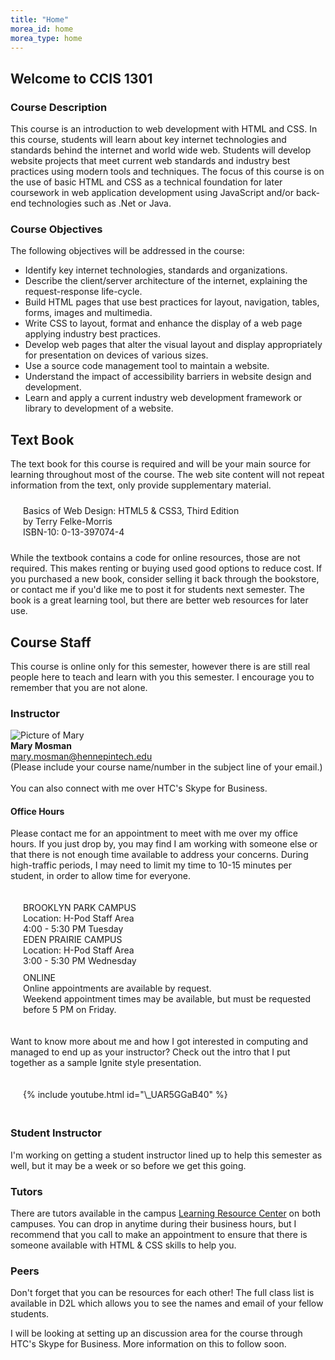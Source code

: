 ```yaml
---
title: "Home"
morea_id: home
morea_type: home
---
```


## Welcome to CCIS 1301

### Course Description
This course is an introduction to web development with HTML and CSS. In this course, students will learn about key internet technologies and standards behind the internet and world wide web. Students will develop website projects that meet current web standards and industry best practices using modern tools and techniques. The focus of this course is on the use of basic HTML and CSS as a technical foundation for later coursework in web application development using JavaScript and/or back-end technologies such as .Net or Java.

### Course Objectives
The following objectives will be addressed in the course:

- Identify key internet technologies, standards and organizations.
- Describe the client/server architecture of the internet, explaining the request-response life-cycle.
- Build HTML pages that use best practices for layout, navigation, tables, forms, images and multimedia.
- Write CSS to layout, format and enhance the display of a web page applying industry best practices.
- Develop web pages that alter the visual layout and display appropriately for presentation on devices of various sizes.
- Use a source code management tool to maintain a website.
- Understand the impact of accessibility barriers in website design and development.
- Learn and apply a current industry web development framework or library to development of a website.

## Text Book
The text book for this course is required and will be your main source for learning throughout most of the course.  The web site content will not repeat information from the text, only provide supplementary material.

<div style="padding:10px 20px">
Basics of Web Design: HTML5 & CSS3, Third Edition<br>
by Terry Felke-Morris<br>
ISBN-10: 0-13-397074-4<br>
</div>

While the textbook contains a code for online resources, those are not required.  This makes renting or buying used good options to reduce cost.  If you purchased a new book, consider selling it back through the bookstore, or contact me if you'd like me to post it for students next semester. The book is a great learning tool, but there are better web resources for later use.

## Course Staff
This course is online only for this semester, however there is are still real people here to teach and learn with you this semester.  I encourage you to remember that you are not alone.

### Instructor
<div class="row" >
<div class="col-xs-4 col-md-2">
  <img src="https://avatars3.githubusercontent.com/u/5143491" class="img-responsive" alt="Picture of Mary">
</div>
<div class="col-xs-8 col-md-10">
  <b>Mary Mosman</b> <br>
  <a href="mailto:mary.mosman@hennepintech.edu">mary.mosman@hennepintech.edu</a><br>  
  (Please include your course name/number in the subject line of your email.)<br><br>
  You can also connect with me over HTC's Skype for Business.
</div>
</div>

#### Office Hours
Please contact me for an appointment to meet with me over my office hours. If you just drop by, you may find I am working with someone else or that there is not enough time available to address your concerns. During high-traffic periods, I may need to limit my time to 10-15 minutes per student, in order to allow time for everyone.

<div style="padding:20px">
<div class="row">
<div class="col-xs-12 col-sm-6">
  BROOKLYN PARK CAMPUS<br>
  Location: H-Pod Staff Area<br>
  4:00 - 5:30 PM Tuesday<br>
</div><div class="col-xs-12 col-sm-6">
EDEN PRAIRIE CAMPUS<br>
Location: H-Pod Staff Area<br>
3:00 - 5:30 PM Wednesday<br>
</div></div><div class="row" style="padding-top:10px"><div class="col-xs-12">
ONLINE<br>
Online appointments are available by request.<br>
Weekend appointment times may be available, but must be requested before 5 PM on Friday.
</div>
</div>
</div>

Want to know more about me and how I got interested in computing and managed to end up as your instructor?  Check out the intro that I put together as a sample Ignite style presentation.
<div style="padding:20px">
<div class="row">
<div class="col-xs-12 col-md-8 col-md-push-2">
  {%  include youtube.html  id="\_UAR5GGaB40" %}
</div>
</div>
</div>


### Student Instructor
I'm working on getting a student instructor lined up to help this semester as well, but it may be a week or so before we get this going.


### Tutors
There are tutors available in the campus [Learning Resource Center](https://www.hennepintech.edu/current/pages/259) on both campuses.  You can drop in anytime during their business hours, but I recommend that you call to make an appointment to ensure that there is someone available with HTML & CSS skills to help you.


### Peers
Don't forget that you can be resources for each other!  The full class list is available in D2L which allows you to see the names and email of your fellow students.  

I will be looking at setting up an discussion area for the course through HTC's Skype for Business.  More information on this to follow soon.
